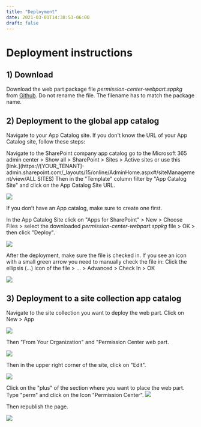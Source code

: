 ```yaml
---
title: "Deployment"
date: 2021-03-01T14:38:53-06:00
draft: false
---
```


# Deployment instructions

## 1) Download

Download the web part package file _permission-center-webpart.sppkg_ from [Github](https://github.com/WhizzyApps/SPO-Permission-Center-Web-Part/releases). Do not rename the file. The filename has to match the package name.

## 2) Deployment to the global app catalog

Navigate to your App Catalog site. If you don&#39;t know the URL of your App Catalog site, follow these steps:

Navigate to the SharePoint company app catalog go to the Microsoft 365 admin center > Show all > SharePoint > Sites > Active sites or use this [link.](https://[YOUR\_TENANT]-admin.sharepoint.com/_layouts/15/online/AdminHome.aspx#/siteManagement/view/ALL SITES) Then in the &quot;Template&quot; column filter by &quot;App Catalog Site&quot; and click on the App Catalog Site URL.

![](/Deployment/images/01.png)

If you don’t have an App catalog, make sure to create one first.

In the App Catalog Site click on &quot;Apps for SharePoint&quot; > New > Choose Files > select the downloaded _permission-center-webpart.sppkg_ file > OK > then click &quot;Deploy&quot;.

![](/Deployment/images/02.png)

After the deployment, make sure the file is checked in. If you see an icon with a small green arrow you need to manually check the file in: Click the ellipsis (…) icon of the file > … > Advanced > Check In > OK

![](/Deployment/images/03.png)

## 3) Deployment to a site collection app catalog

Navigate to the site collection you want to deploy the web part. Click on New > App

![](/Deployment/images/04.png)

Then &quot;From Your Organization&quot; and &quot;Permission Center web part.

![](/Deployment/images/05.png)

Then in the upper right corner of the site, click on &quot;Edit&quot;.

![](/Deployment/images/06.png)

Click on the &quot;plus&quot; of the section where you want to place the web part. Type &quot;perm&quot; and click on the Icon &quot;Permission Center&quot;. 
![](/Deployment/images/07.png)

Then republish the page.

![](/Deployment/images/08.png)